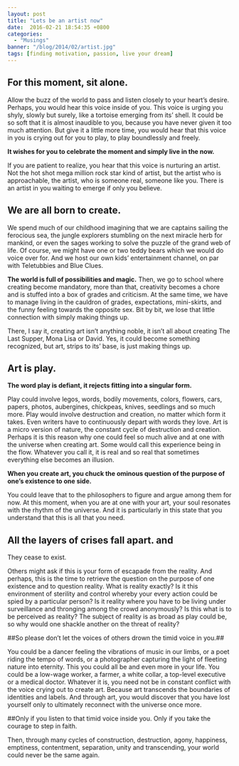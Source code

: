 ```yaml
---
layout: post
title: "Lets be an artist now"
date:  2016-02-21 18:54:35 +0800
categories:
  - "Musings"
banner: "/blog/2014/02/artist.jpg"
tags: [finding motivation, passion, live your dream]
---
```

## For this moment, sit alone.

Allow the buzz of the world to pass and listen closely to your heart’s desire. Perhaps, you would hear this voice inside of you. This voice is urging you shyly, slowly but surely, like a tortoise emerging from its’ shell. It could be so soft that it is almost inaudible to you, because you have never given it too much attention. But give it a little more time, you would hear that this voice in you is crying out for you to play, to play boundlessly and freely.

**It wishes for you to celebrate the moment and simply live in the now.**

If you are patient to realize, you hear that this voice is nurturing an artist. Not the hot shot mega million rock star kind of artist, but the artist who is approachable, the artist, who is someone real, someone like you. There is an artist in you waiting to emerge if only you believe.

## We are all born to create.
We spend much of our childhood imagining that we are captains sailing the ferocious sea, the jungle explorers stumbling on the next miracle herb for mankind, or even the sages working to solve the puzzle of the grand web of life. Of course, we might have one or two teddy bears which we would do voice over for. And we host our own kids’ entertainment channel, on par with Teletubbies and Blue Clues.

**The world is full of possibilities and magic.**
Then, we go to school where creating become mandatory, more than that, creativity becomes a chore and is stuffed into a box of grades and criticism. At the same time, we have to manage living in the cauldron of grades, expectations, mini-skirts, and the funny feeling towards the opposite sex. Bit by bit, we lose that little connection with simply making things up.

There, I say it, creating art isn’t anything noble, it isn’t all about creating The Last Supper, Mona Lisa or David. Yes, it could become something recognized, but art, strips to its’ base, is just making things up.

## Art is play.
**The word play is defiant, it rejects fitting into a singular form.**

Play could involve legos, words, bodily movements, colors, flowers, cars, papers, photos, aubergines, chickpeas, knives, seedlings and so much more. Play would involve destruction and creation, no matter which form it takes. Even writers have to continuously depart with words they love. Art is a micro version of nature, the constant cycle of destruction and creation. Perhaps it is this reason why one could feel so much alive and at one with the universe when creating art. Some would call this experience being in the flow. Whatever you call it, it is real and so real that sometimes everything else becomes an illusion.

**When you create art, you chuck the ominous question of the purpose of one’s existence to one side.**

You could leave that to the philosophers to figure and argue among them for now. At this moment, when you are at one with your art, your soul resonates with the rhythm of the universe. And it is particularly in this state that you understand that this is all that you need.

## All the layers of crises fall apart. and

They cease to exist.

Others might ask if this is your form of escapade from the reality. And perhaps, this is the time to retrieve the question on the purpose of one existence and to question reality. What is reality exactly? Is it this environment of sterility and control whereby your every action could be spied by a particular person? Is it reality where you have to be living under surveillance and thronging among the crowd anonymously? Is this what is to be perceived as reality? The subject of reality is as broad as play could be, so why would one shackle another on the threat of reality?

##So please don’t let the voices of others drown the timid voice in you.##

You could be a dancer feeling the vibrations of music in our limbs, or a poet riding the tempo of words, or a photographer capturing the light of fleeting nature into eternity. This you could all be and even more in your life. You could be a low-wage worker, a farmer, a white collar, a top-level executive or a medical doctor. Whatever it is, you need not be in constant conflict with the voice crying out to create art. Because art transcends the boundaries of identities and labels. And through art, you would discover that you have lost yourself only to ultimately reconnect with the universe once more.

##Only if you listen to that timid voice inside you.
Only if you take the courage to step in faith.

Then, through many cycles of construction, destruction, agony, happiness, emptiness, contentment, separation, unity and transcending, your world could never be the same again.
